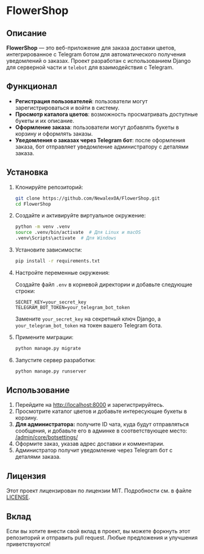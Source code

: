 # FlowerShop

## Описание

**FlowerShop** — это веб-приложение для заказа доставки цветов, интегрированное с Telegram ботом для автоматического получения уведомлений о заказах. Проект разработан с использованием Django для серверной части и `telebot` для взаимодействия с Telegram.

## Функционал

- **Регистрация пользователей**: пользователи могут зарегистрироваться и войти в систему.
- **Просмотр каталога цветов**: возможность просматривать доступные букеты и их описание.
- **Оформление заказа**: пользователи могут добавлять букеты в корзину и оформлять заказы.
- **Уведомления о заказах через Telegram бот**: после оформления заказа, бот отправляет уведомление администратору с деталями заказа.

## Установка

1. Клонируйте репозиторий:

    ```bash
    git clone https://github.com/NewalexOA/FlowerShop.git
    cd FlowerShop
    ```

2. Создайте и активируйте виртуальное окружение:

    ```bash
    python -m venv .venv
    source .venv/bin/activate  # Для Linux и macOS
    .venv\Scripts\activate  # Для Windows
    ```

3. Установите зависимости:

    ```bash
    pip install -r requirements.txt
    ```

4. Настройте переменные окружения:

    Создайте файл `.env` в корневой директории и добавьте следующие строки:

    ```plaintext
    SECRET_KEY=your_secret_key
    TELEGRAM_BOT_TOKEN=your_telegram_bot_token
    ```

    Замените `your_secret_key` на секретный ключ Django, а `your_telegram_bot_token` на токен вашего Telegram бота.

5. Примените миграции:

    ```bash
    python manage.py migrate
    ```

6. Запустите сервер разработки:

    ```bash
    python manage.py runserver
    ```

## Использование

1. Перейдите на [http://localhost:8000](http://localhost:8000) и зарегистрируйтесь.
2. Просмотрите каталог цветов и добавьте интересующие букеты в корзину.
3. **Для администратора:** получите ID чата, куда будут отправляться сообщения, и добавьте его в админке в соответствующее место: [/admin/core/botsettings/](http://localhost:8000/admin/core/botsettings/add/)
4. Оформите заказ, указав адрес доставки и комментарии.
5. Администратор получит уведомление через Telegram бот с деталями заказа.

## Лицензия

Этот проект лицензирован по лицензии MIT. Подробности см. в файле [LICENSE](./LICENSE).

## Вклад

Если вы хотите внести свой вклад в проект, вы можете форкнуть этот репозиторий и отправить pull request. Любые предложения и улучшения приветствуются!
